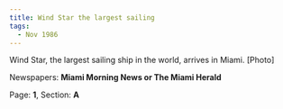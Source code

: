 ```yaml
---  
title: Wind Star the largest sailing  
tags:  
  - Nov 1986  
---  
```

  
Wind Star, the largest sailing ship in the world, arrives in Miami. [Photo]  
  
Newspapers: **Miami Morning News or The Miami Herald**  
  
Page: **1**, Section: **A** 
